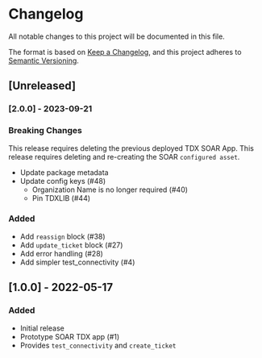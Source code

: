 # Changelog
All notable changes to this project will be documented in this file.

The format is based on [Keep a
Changelog](https://keepachangelog.com/en/1.0.0/), and this project
adheres to [Semantic Versioning](https://semver.org/spec/v2.0.0.html).

## [Unreleased]

### [2.0.0] - 2023-09-21

### Breaking Changes

This release requires deleting the previous deployed TDX SOAR App.
This release requires deleting and re-creating the SOAR `configured asset`.

- Update package metadata
- Update config keys (#48) 
  - Organization Name is no longer required (#40)
  - Pin TDXLIB (#44)

### Added

- Add `reassign` block (#38)
- Add `update_ticket` block (#27)
- Add error handling (#28)
- Add simpler test_connectivity (#4)

## [1.0.0] - 2022-05-17

### Added

- Initial release
- Prototype SOAR TDX app (#1)
- Provides `test_connectivity` and `create_ticket`